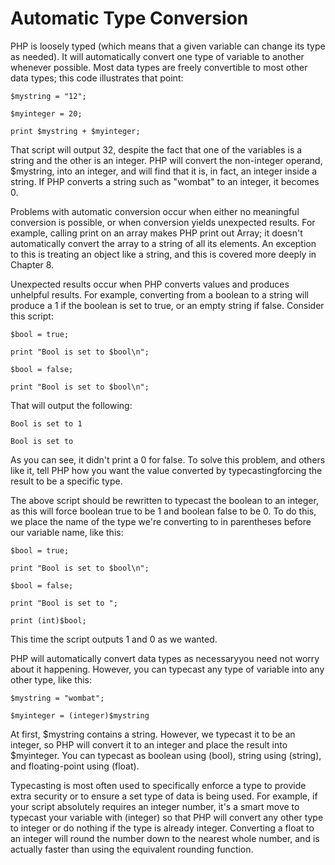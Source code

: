 # Automatic Type Conversion

PHP is loosely typed \(which means that a given variable can change its type as needed\). It will automatically convert one type of variable to another whenever possible. Most data types are freely convertible to most other data types; this code illustrates that point:

```
$mystring = "12";

$myinteger = 20;

print $mystring + $myinteger;
```

That script will output 32, despite the fact that one of the variables is a string and the other is an integer. PHP will convert the non-integer operand, $mystring, into an integer, and will find that it is, in fact, an integer inside a string. If PHP converts a string such as "wombat" to an integer, it becomes 0.

Problems with automatic conversion occur when either no meaningful conversion is possible, or when conversion yields unexpected results. For example, calling print on an array makes PHP print out Array; it doesn't automatically convert the array to a string of all its elements. An exception to this is treating an object like a string, and this is covered more deeply in Chapter 8.

Unexpected results occur when PHP converts values and produces unhelpful results. For example, converting from a boolean to a string will produce a 1 if the boolean is set to true, or an empty string if false. Consider this script:

```
$bool = true;

print "Bool is set to $bool\n";

$bool = false;

print "Bool is set to $bool\n";
```

That will output the following:

```
Bool is set to 1

Bool is set to
```

As you can see, it didn't print a 0 for false. To solve this problem, and others like it, tell PHP how you want the value converted by typecastingforcing the result to be a specific type.

The above script should be rewritten to typecast the boolean to an integer, as this will force boolean true to be 1 and boolean false to be 0. To do this, we place the name of the type we're converting to in parentheses before our variable name, like this:

```
$bool = true;

print "Bool is set to $bool\n";

$bool = false;

print "Bool is set to ";

print (int)$bool;
```

This time the script outputs 1 and 0 as we wanted.

PHP will automatically convert data types as necessaryyou need not worry about it happening. However, you can typecast any type of variable into any other type, like this:

```
$mystring = "wombat";

$myinteger = (integer)$mystring
```

At first, $mystring contains a string. However, we typecast it to be an integer, so PHP will convert it to an integer and place the result into $myinteger. You can typecast as boolean using \(bool\), string using \(string\), and floating-point using \(float\).

Typecasting is most often used to specifically enforce a type to provide extra security or to ensure a set type of data is being used. For example, if your script absolutely requires an integer number, it's a smart move to typecast your variable with \(integer\) so that PHP will convert any other type to integer or do nothing if the type is already integer. Converting a float to an integer will round the number down to the nearest whole number, and is actually faster than using the equivalent rounding function.

